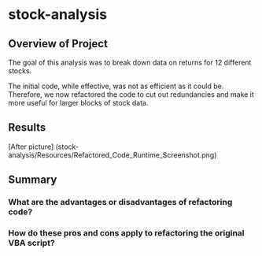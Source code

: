 # stock-analysis

## Overview of Project

The goal of this analysis was to break down data on returns for 12 different stocks.

The initial code, while effective, was not as efficient as it could be. Therefore, we now refactored the code to cut out redundancies and make it more useful for larger blocks of stock data.

## Results

[After picture] (stock-analysis/Resources/Refactored_Code_Runtime_Screenshot.png)



## Summary
### What are the advantages or disadvantages of refactoring code?



### How do these pros and cons apply to refactoring the original VBA script?
